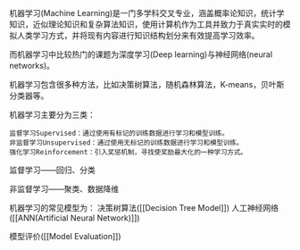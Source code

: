 
机器学习(Machine Learning)是一门多学科交叉专业，涵盖概率论知识，统计学知识，近似理论知识和复杂算法知识，使用计算机作为工具并致力于真实实时的模拟人类学习方式，并将现有内容进行知识结构划分来有效提高学习效率。

而机器学习中比较热门的课题为深度学习(Deep learning)与神经网络(neural networks)。

机器学习包含很多种方法，比如决策树算法，随机森林算法，K-means，贝叶斯分类器等。

机器学习主要分为三类：

	监督学习Supervised：通过使用有标记的训练数据进行学习和模型训练。
	非监督学习Unsupervised：通过使用无标记的训练数据进行学习和模型训练。
	强化学习Reinforcement：引入奖惩机制，寻找使奖励最大化的一种学习方式。


监督学习——回归、分类

非监督学习——聚类、数据降维

机器学习的常见模型为：
	决策树算法([[Decision Tree Model]])
	人工神经网络([[ANN(Artificial Neural Network)]])


模型评价([[Model Evaluation]])